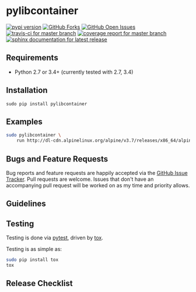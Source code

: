 pylibcontainer
=======================

[![pypi version](https://img.shields.io/pypi/v/pylibcontainer.svg?maxAge=2592000)](https://pypi.python.org/pypi/pylibcontainer)
[![GitHub Forks](https://img.shields.io/github/forks/joaompinto/pylibcontainer.svg)](https://github.com/joaompinto/pylibcontainer/network)
[![GitHub Open Issues](https://img.shields.io/github/issues/joaompinto/pylibcontainer.svg)](https://github.com/joaompinto/pylibcontainer/issues)
[![travis-ci for master branch](https://secure.travis-ci.org/joaompinto/pylibcontainer.png?branch=master)](http://travis-ci.org/joaompinto/pylibcontainer)
[![coverage report for master branch](https://codecov.io/github/joaompinto/pylibcontainer/coverage.svg?branch=master)](https://codecov.io/github/joaompinto/pylibcontainer?branch=master)
[![sphinx documentation for latest release](https://readthedocs.org/projects/pylibcontainer/badge/?version=latest)](https://readthedocs.org/projects/pylibcontainer/?badge=latest)

Requirements
------------

- Python 2.7 or 3.4+ (currently tested with 2.7, 3.4)

Installation
------------

``` {.sourceCode .bash}
sudo pip install pylibcontainer
```

Examples
--------

```bash
sudo pylibcontainer \
    run http://dl-cdn.alpinelinux.org/alpine/v3.7/releases/x86_64/alpine-minirootfs-3.7.0-x86_64.tar.gz
```

Bugs and Feature Requests
-------------------------

Bug reports and feature requests are happily accepted via the [GitHub
Issue
Tracker](https://github.com/joaompinto/pylibcontainer/issues).
Pull requests are welcome. Issues that don't have an accompanying pull
request will be worked on as my time and priority allows.

Guidelines
----------

Testing
-------

Testing is done via [pytest](http://pytest.org/latest/), driven by
[tox](http://tox.testrun.org/).

Testing is as simple as:

```bash
sudo pip install tox
tox
```

Release Checklist
-----------------
